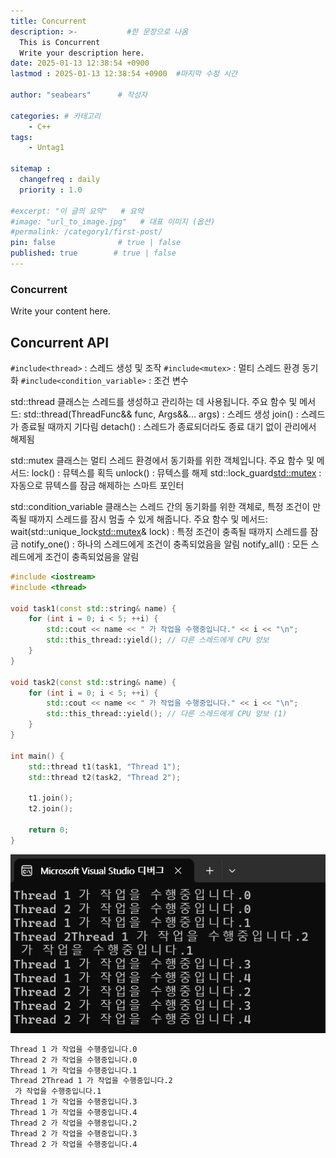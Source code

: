 ```yaml
---
title: Concurrent
description: >-           #한 문장으로 나옴
  This is Concurrent
  Write your description here.
date: 2025-01-13 12:38:54 +0900
lastmod : 2025-01-13 12:38:54 +0900  #마지막 수정 시간

author: "seabears"      # 작성자

categories: # 카테고리
    - C++
tags: 
    - Untag1

sitemap :
  changefreq : daily
  priority : 1.0

#excerpt: "이 글의 요약"   # 요약
#image: "url_to_image.jpg"   # 대표 이미지 (옵션)
#permalink: /category1/first-post/
pin: false              # true | false
published: true        # true | false
---
```



### Concurrent
Write your content here.

## Concurrent API

`#include<thread>` : 스레드 생성 및 조작
`#include<mutex>` : 멀티 스레드 환경 동기화
`#include<condition_variable>` : 조건 변수


std::thread 클래스는 스레드를 생성하고 관리하는 데 사용됩니다.
주요 함수 및 메서드:
std::thread(ThreadFunc&& func, Args&&... args) : 스레드 생성
join() : 스레드가 종료될 때까지 기다림
detach() : 스레드가 종료되더라도 종료 대기 없이 관리에서 해제됨


std::mutex 클래스는 멀티 스레드 환경에서 동기화를 위한 객체입니다.
주요 함수 및 메서드:
lock() : 뮤텍스를 획득
unlock() : 뮤텍스를 해제
std::lock_guard<std::mutex> : 자동으로 뮤텍스를 잠금 해제하는 스마트 포인터


std::condition_variable 클래스는 스레드 간의 동기화를 위한 객체로, 특정 조건이 만족될 때까지 스레드를 잠시 멈출 수 있게 해줍니다.
주요 함수 및 메서드:
wait(std::unique_lock<std::mutex>& lock) : 특정 조건이 충족될 때까지 스레드를 잠금
notify_one() : 하나의 스레드에게 조건이 충족되었음을 알림
notify_all() : 모든 스레드에게 조건이 충족되었음을 알림




```cpp
#include <iostream>
#include <thread>

void task1(const std::string& name) {
    for (int i = 0; i < 5; ++i) {
        std::cout << name << " 가 작업을 수행중입니다." << i << "\n";
        std::this_thread::yield(); // 다른 스레드에게 CPU 양보
    }
}

void task2(const std::string& name) {
    for (int i = 0; i < 5; ++i) {
        std::cout << name << " 가 작업을 수행중입니다." << i << "\n";
        std::this_thread::yield(); // 다른 스레드에게 CPU 양보 (1)
    }
}

int main() {
    std::thread t1(task1, "Thread 1");
    std::thread t2(task2, "Thread 2");

    t1.join();
    t2.join();

    return 0;
}
```

![cmd 출력](/_posts/1.C++/Concurrent1.png)

```cmd
Thread 1 가 작업을 수행중입니다.0
Thread 2 가 작업을 수행중입니다.0
Thread 1 가 작업을 수행중입니다.1
Thread 2Thread 1 가 작업을 수행중입니다.2
 가 작업을 수행중입니다.1
Thread 1 가 작업을 수행중입니다.3
Thread 1 가 작업을 수행중입니다.4
Thread 2 가 작업을 수행중입니다.2
Thread 2 가 작업을 수행중입니다.3
Thread 2 가 작업을 수행중입니다.4
```




